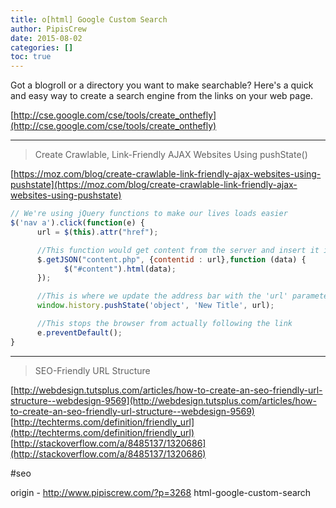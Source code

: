 ```yaml
---
title: o[html] Google Custom Search
author: PipisCrew
date: 2015-08-02
categories: []
toc: true
---
```


Got a blogroll or a directory you want to make searchable? Here's a quick and easy way to create a search engine from the links on your web page.

[http://cse.google.com/cse/tools/create_onthefly](http://cse.google.com/cse/tools/create_onthefly)

* * *

> Create Crawlable, Link-Friendly AJAX Websites Using pushState()

[https://moz.com/blog/create-crawlable-link-friendly-ajax-websites-using-pushstate](https://moz.com/blog/create-crawlable-link-friendly-ajax-websites-using-pushstate)

```js
// We're using jQuery functions to make our lives loads easier
$('nav a').click(function(e) {
      url = $(this).attr("href");

      //This function would get content from the server and insert it into the id="content" element
      $.getJSON("content.php", {contentid : url},function (data) {
            $("#content").html(data);
      });

      //This is where we update the address bar with the 'url' parameter
      window.history.pushState('object', 'New Title', url);

      //This stops the browser from actually following the link
      e.preventDefault();
}
```

* * *

> SEO-Friendly URL Structure

[http://webdesign.tutsplus.com/articles/how-to-create-an-seo-friendly-url-structure--webdesign-9569](http://webdesign.tutsplus.com/articles/how-to-create-an-seo-friendly-url-structure--webdesign-9569)
[http://techterms.com/definition/friendly_url](http://techterms.com/definition/friendly_url)
[http://stackoverflow.com/a/8485137/1320686](http://stackoverflow.com/a/8485137/1320686)

#seo

origin - http://www.pipiscrew.com/?p=3268 html-google-custom-search